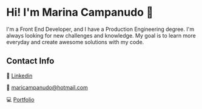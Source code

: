 # Hi! I'm Marina Campanudo :wave:

I'm a Front End Developer, and I have a Production Engineering degree. I'm always looking for new challenges and knowledge. My goal is to learn more everyday and create awesome solutions with my code.

## Contact Info

:bust_in_silhouette: [Linkedin](linkedin.com/in/marina-ferreira-santos-campanudo-7a6b81100)

:email: [maricampanudo@hotmail.com](maricampanudo@hotmail.com)

:computer: [Portfolio](https://github.com/MarinaCampanudo/portfolio)
